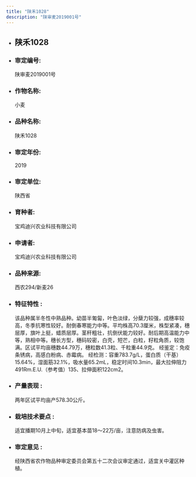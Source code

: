 ```yaml
---
title: "陕禾1028"
description: "陕审麦2019001号"
---
```

* ## 陕禾1028
* ###  审定编号:  
   陕审麦2019001号

*  ### 作物名称:  
   小麦

*   ###  品种名称: 
    陕禾1028

*   ### 审定年份: 
    2019

*   ### 审定单位:  
    陕西省

*   ### 育种者:  
    宝鸡迪兴农业科技有限公司

*   ### 申请者:  
    宝鸡迪兴农业科技有限公司

*   ### 品种来源:  
    西农294/新麦26

*   ### 特征特性 : 
    该品种属半冬性中熟品种。幼苗半匍匐，叶色淡绿，分蘖力较强，成穗率较高，冬季抗寒性较好。耐倒春寒能力中等。平均株高70.3厘米，株型紧凑，穗层厚，旗叶上挺，蜡质层厚。茎秆粗壮，抗倒伏能力较好。耐后期高温能力中等，熟相中等。穗长方型，穗码较密，白壳，短芒，白粒，籽粒角质，较饱满。区试平均亩穗数44.79万，穗粒数41.3粒、千粒重44.9克。
经鉴定：免疫条锈病，高感白粉病、赤霉病。
经检测：容重783.7g/L，蛋白质（干基）15.64%，湿面筋32.1%，吸水量65.2mL，稳定时间10.3min，最大拉伸阻力491Rm.E.U.（参考值）135、拉伸面积122cm2。

*   ### 产量表现 : 
    两年区试平均亩产578.30公斤。

*   ### 栽培技术要点 : 
    适宜播期10月上中旬，适宜基本苗18～22万/亩，注意防病及虫害。

*   ### 审定意见 : 
    经陕西省农作物品种审定委员会第五十二次会议审定通过，适宜关中灌区种植。
